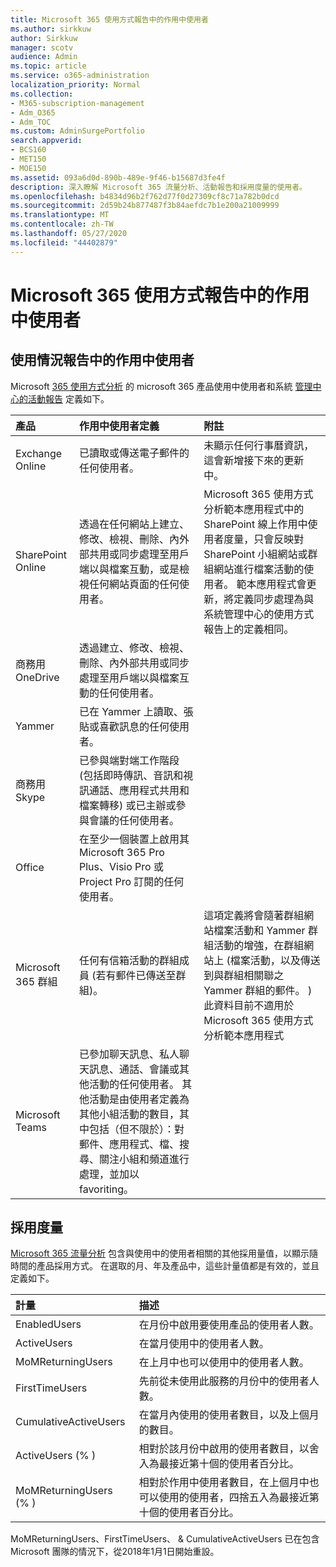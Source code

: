 ```yaml
---
title: Microsoft 365 使用方式報告中的作用中使用者
ms.author: sirkkuw
author: Sirkkuw
manager: scotv
audience: Admin
ms.topic: article
ms.service: o365-administration
localization_priority: Normal
ms.collection:
- M365-subscription-management
- Adm_O365
- Adm_TOC
ms.custom: AdminSurgePortfolio
search.appverid:
- BCS160
- MET150
- MOE150
ms.assetid: 093a6d0d-890b-489e-9f46-b15687d3fe4f
description: 深入瞭解 Microsoft 365 流量分析、活動報告和採用度量的使用者。
ms.openlocfilehash: b4834d96b2f762d77f0d27309cf8c71a782b0dcd
ms.sourcegitcommit: 2d59b24b877487f3b84aefdc7b1e200a21009999
ms.translationtype: MT
ms.contentlocale: zh-TW
ms.lasthandoff: 05/27/2020
ms.locfileid: "44402879"
---
```

# <a name="active-user-in-microsoft-365-usage-reports"></a>Microsoft 365 使用方式報告中的作用中使用者

## <a name="active-user-in-usage-reports"></a>使用情況報告中的作用中使用者

Microsoft [365 使用方式分析](usage-analytics.md) 的 microsoft 365 產品使用中使用者和系統 [管理中心的活動報告](../activity-reports/activity-reports.md) 定義如下。 
  
|**產品**|**作用中使用者定義**|**附註**|
|:-----|:-----|:-----|
|Exchange Online  <br/> |已讀取或傳送電子郵件的任何使用者。  <br/> |未顯示任何行事曆資訊，這會新增接下來的更新中。  <br/> |
|SharePoint Online  <br/> |透過在任何網站上建立、修改、檢視、刪除、內外部共用或同步處理至用戶端以與檔案互動，或是檢視任何網站頁面的任何使用者。  <br/> |Microsoft 365 使用方式分析範本應用程式中的 SharePoint 線上作用中使用者度量，只會反映對 SharePoint 小組網站或群組網站進行檔案活動的使用者。 範本應用程式會更新，將定義同步處理為與系統管理中心的使用方式報告上的定義相同。  <br/> |
|商務用 OneDrive  <br/> |透過建立、修改、檢視、刪除、內外部共用或同步處理至用戶端以與檔案互動的任何使用者。  <br/> ||
|Yammer  <br/> |已在 Yammer 上讀取、張貼或喜歡訊息的任何使用者。  <br/> ||
|商務用 Skype  <br/> |已參與端對端工作階段 (包括即時傳訊、音訊和視訊通話、應用程式共用和檔案轉移) 或已主辦或參與會議的任何使用者。  <br/> ||
|Office  <br/> |在至少一個裝置上啟用其 Microsoft 365 Pro Plus、Visio Pro 或 Project Pro 訂閱的任何使用者。  <br/> ||
|Microsoft 365 群組  <br/> |任何有信箱活動的群組成員 (若有郵件已傳送至群組)。  <br/> |這項定義將會隨著群組網站檔案活動和 Yammer 群組活動的增強，在群組網站上 (檔案活動，以及傳送到與群組相關聯之 Yammer 群組的郵件。 ) 此資料目前不適用於 Microsoft 365 使用方式分析範本應用程式  <br/> |
|Microsoft Teams  <br/> |已參加聊天訊息、私人聊天訊息、通話、會議或其他活動的任何使用者。 其他活動是由使用者定義為其他小組活動的數目，其中包括（但不限於）：對郵件、應用程式、檔、搜尋、關注小組和頻道進行處理，並加以 favoriting。  <br/> ||
   
## <a name="adoption-metrics"></a>採用度量

[Microsoft 365 流量分析](usage-analytics.md) 包含與使用中的使用者相關的其他採用量值，以顯示隨時間的產品採用方式。 在選取的月、年及產品中，這些計量值都是有效的，並且定義如下。 
  
|**計量**|**描述**|
|:-----|:-----|
|EnabledUsers  <br/> |在月份中啟用要使用產品的使用者人數。  <br/> |
|ActiveUsers  <br/> |在當月使用中的使用者人數。  <br/> |
|MoMReturningUsers  <br/> |在上月中也可以使用中的使用者人數。  <br/> |
|FirstTimeUsers  <br/> |先前從未使用此服務的月份中的使用者人數。  <br/> |
|CumulativeActiveUsers  <br/> |在當月內使用的使用者數目，以及上個月的數目。  <br/> |
|ActiveUsers (% )   <br/> |相對於該月份中啟用的使用者數目，以舍入為最接近第十個的使用者百分比。  <br/> |
|MoMReturningUsers (% )   <br/> |相對於作用中使用者數目，在上個月中也可以使用的使用者，四捨五入為最接近第十個的使用者百分比。  <br/> |
   
MoMReturningUsers、FirstTimeUsers、 &amp; CumulativeActiveUsers 已在包含 Microsoft 團隊的情況下，從2018年1月1日開始重設。
  
